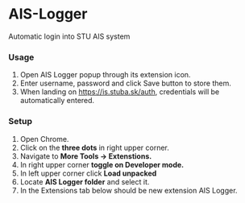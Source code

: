 # AIS-Logger
Automatic login into STU AIS system

### Usage

1. Open AIS Logger popup through its extension icon.
2. Enter username, password and click Save button to store them.
3. When landing on https://is.stuba.sk/auth, credentials will be automatically entered.

### Setup

1. Open Chrome.
2. Click on the **three dots** in right upper corner.
3. Navigate to **More Tools -> Extenstions.**
4. In right upper corner **toggle on Developer mode.**
5. In left upper corner click **Load unpacked** 
6. Locate **AIS Logger folder** and select it.
7. In the Extensions tab below should be new extension AIS Logger.
